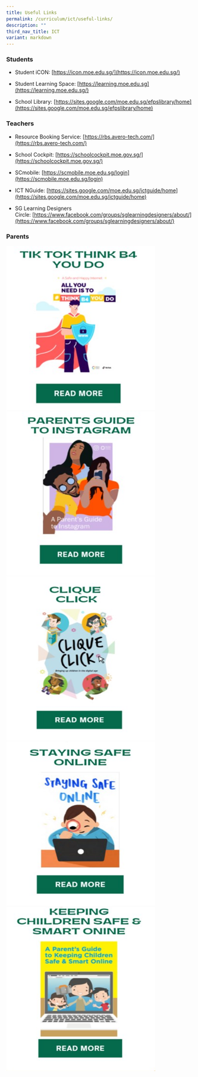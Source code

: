 ```yaml
---
title: Useful Links
permalink: /curriculum/ict/useful-links/
description: ""
third_nav_title: ICT
variant: markdown
---
```

### Students  

* Student iCON: [https://icon.moe.edu.sg/](https://icon.moe.edu.sg/)  

* Student Learning Space:&nbsp;[https://learning.moe.edu.sg](https://learning.moe.edu.sg/)

* School Library:&nbsp;[https://sites.google.com/moe.edu.sg/efpslibrary/home](https://sites.google.com/moe.edu.sg/efpslibrary/home)

### Teachers
  
* Resource Booking Service:&nbsp;[https://rbs.avero-tech.com/](https://rbs.avero-tech.com/)  


* School Cockpit:&nbsp;[https://schoolcockpit.moe.gov.sg/](https://schoolcockpit.moe.gov.sg/)

* SCmobile:&nbsp;[https://scmobile.moe.edu.sg/login](https://scmobile.moe.edu.sg/login)

* ICT NGuide:&nbsp;[https://sites.google.com/moe.edu.sg/ictguide/home](https://sites.google.com/moe.edu.sg/ictguide/home)

* SG Learning Designers Circle:&nbsp;[https://www.facebook.com/groups/sglearningdesigners/about/](https://www.facebook.com/groups/sglearningdesigners/about/)

### Parents

<a href="/files/TikTok%20x%20MLC%20ebook.pdf">	
			<img style="width: 401px; height: 440px;" class="ive_eobj_left ive_clickable" alt="Guide to Tik Tok.jpg" src="/images/Guide%20to%20Tik%20Tok.jpeg">
</a>


<a href="">	
			<img style="width: 401px; height: 440px;" class="ive_eobj_left ive_clickable" alt="Guide to Tik Tok.jpg" src="/images/Guide%20to%20Instagram.jpeg">
</a>

<a href="/files/Clique%20Click.pdf">	
			<img style="width: 401px; height: 440px;" class="ive_eobj_left ive_clickable" alt="Guide to Tik Tok.jpg" src="/images/Clique%20Click.jpeg">
</a>

<a href="/files/Staying%20Safe%20Online_PDF%20format.pdf">	
			<img style="width: 401px; height: 440px;" class="ive_eobj_left ive_clickable" alt="Guide to Tik Tok.jpg" src="/images/Staying%20Safe%20Online.jpeg">
</a>

<a href="/files/Safe%20and%20Smart%20Online%20Parent%20Guide.pdf">	
			<img style="width: 401px; height: 440px;" class="ive_eobj_left ive_clickable" alt="Guide to Tik Tok.jpg" src="/images/Keeping%20Children%20Safe%20%20Smart%20Online.jpeg">
</a>